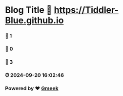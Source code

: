 # Blog Title :link: https://Tiddler-Blue.github.io 
### :page_facing_up: [1](https://Tiddler-Blue.github.io/tag.html) 
### :speech_balloon: 0 
### :hibiscus: 3 
### :alarm_clock: 2024-09-20 16:02:46 
### Powered by :heart: [Gmeek](https://github.com/Meekdai/Gmeek)
